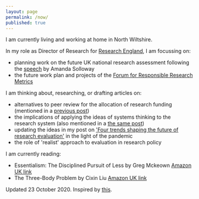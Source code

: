 ```yaml
---
layout: page
permalink: /now/
published: true
---
```


I am currently living and working at home in North Wiltshire.

In my role as Director of Research for [Research England](https://re.ukri.org/), I am focussing on:

* planning work on the future UK national research assessment following the [speech](https://www.gov.uk/government/speeches/science-minister-on-the-research-landscape) by Amanda Solloway
* the future work plan and projects of the [Forum for Responsible Research Metrics](https://www.universitiesuk.ac.uk/policy-and-analysis/research-policy/open-science/Pages/forum-for-responsible-research-metrics.aspx)


I am thinking about, researching, or drafting articles on:

* alternatives to peer review for the allocation of research funding (mentioned in a [previous post](https://stevenhill.org.uk/a-post-pandemic-research-agenda/))
* the implications of applying the ideas of systems thinking to the research system (also mentioned in a [the same post](https://stevenhill.org.uk/a-post-pandemic-research-agenda/))
* updating the ideas in my post on ['Four trends shaping the future of research evaluation'](https://stevenhill.org.uk/four-trends-shaping-the-future-of-research-evaluation/) in the light of the pandemic
* the role of 'realist' approach to evaluation in research policy

I am currently reading:

* Essentialism: The Disciplined Pursuit of Less by Greg Mckeown [Amazon UK link](https://www.amazon.co.uk/Essentialism-Disciplined-Pursuit-Greg-McKeown-ebook/dp/B00HELB6XI/)
* The Three-Body Problem by Cixin Liu [Amazon UK link](https://www.amazon.co.uk/Three-Body-Problem-Cixin-Liu-ebook/dp/B00S8FCJCQ/)

Updated 23 October 2020. Inspired by [this](https://nownownow.com/about).
